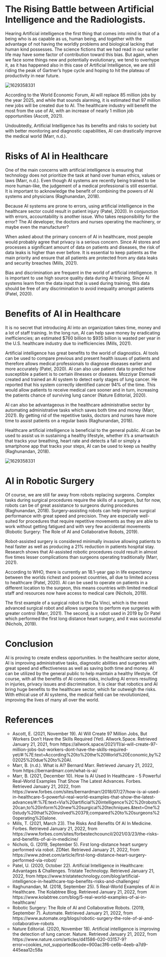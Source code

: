 
<h1> The Rising Battle between Artificial Intelligence and the Radiologists. </h1>
<p> Hearing Artificial intelligence the first thing that comes into mind is that of a being who is as capable as us, human being, and together with the advantage of not having the worldly problems and biological lacking that human kind possesses. The science fictions that we had read in our earlier life may have some factor of contribution toward this bias. But again, when we face some things new and potentially evolutionary, we tend to overhype it, as it has happened also in this case of Artificial Intelligence, we are still riding the peak of Gartner’s hype cycle and hoping to hit the plateau of productivity in near future. </p>

![1629358331](https://user-images.githubusercontent.com/94966003/150647905-29bfcdbf-2752-4076-a3bf-0f72215fe877.jpg)

<p> According to the World Economic Forum, AI will replace 85 million jobs by the year 2025, and while that sounds alarming, it is estimated that 97 million new jobs will be created due to AI. The healthcare industry will benefit the most from the use of AI, with an increase of nearly 1 million job opportunities (Ascott, 2021). 
<p> Undoubtedly, Artificial Intelligence has its benefits and risks to society but with better monitoring and diagnostic capabilities, AI can drastically improve the medical world (Marr, n.d.). </p>

<h1> Risks of AI in Healthcare </h1> <hl/>
<p> One of the main concerns with artificial intelligence is ensuring that technology does not prioritize the task at hand over human ethics, values or laws (Marr, n.d.). Even though AI systems are recently being trained to be more human-like, the judgement of a medical professional is still essential. It is important to acknowledge the benefit of combining the powers of AI systems and physicians (Raghunandan, 2018). </p>  
<p> Because AI systems are prone to errors, using artificial intelligence in the healthcare sector could result in patient injury (Patel, 2020). In conjunction with errors, accountability is another issue. Who takes responsibility for the error? The AI developer, the doctors and nurses operating the machinery, or maybe even the manufacturer? </p>
<p> When asked about the primary concern of AI in healthcare, most people would probably agree that privacy is a serious concern. Since AI stores and processes a significant amount of data on patients and diseases, the risk of data leaks is higher than ever before. It is essential to keep patients as the main priority and ensure that all patients are protected from any data leaks and security breaches (Mills, 2021). </p> 
<p> Bias and discrimination are frequent in the world of artificial intelligence. It is important to use high source quality data during AI training. Since AI systems learn from the data input that is used during training, this data should be free of any discrimination to avoid inequality amongst patients (Patel, 2020). </p>

<h1> Benefits of AI in Healthcare </h1> <hl/>
<p> It is no secret that introducing AI into an organization takes time, money and a lot of staff training. In the long run, AI can help save money by eradicating inefficiencies; an estimated $760 billion to $935 billion is wasted per year in the U.S. healthcare industry due to inefficiencies (Mills, 2021). </p>
<p> Artificial intelligence has great benefits to the world of diagnostics. AI tools can be used to compare previous and present health issues of patients and therefore allows medical professionals to diagnose diseases earlier and more accurately (Patel, 2020). AI can also use patient data to predict how susceptible a patient is to certain illnesses or diseases. Mozziyar Etemadi created and trained an AI system to detect early stages of lung cancer. He reported that his system correctly identified cancer 94% of the time. This would allow patients to receive medical care sooner and in turn, increasing the patients chance of surviving lung cancer (Nature Editorial, 2020). </p>
<p> AI can also be advantageous in the healthcare administrative sector by automating administrative tasks which saves both time and money (Marr, 2021). By getting rid of the repetitive tasks, doctors and nurses have more time to assist patients on a regular basis (Raghunandan, 2018). </p>
<p> Healthcare artificial intelligence is beneficial to the general public. AI can be used to assist us in sustaining a healthy lifestyle, whether it’s a smartwatch that tracks your breathing, heart rate and detects a fall or simply a smartphone app that tracks your steps, AI can be used to keep us healthy (Raghunandan, 2018). </p>

![1629358331](https://user-images.githubusercontent.com/94966003/150647905-29bfcdbf-2752-4076-a3bf-0f72215fe877.jpg)

<h1> AI in Robotic Surgery </h1> <hl/>
<p> Of course, we are still far away from robots replacing surgeons. Complex tasks during surgical procedures require the skills of a surgeon, but for now, robots can be of great assistance to surgeons during procedures (Raghunandan, 2018). Surgery-assisting robots can help improve surgical performance with great speed and precision. They are especially well-suited for procedures that require repetitive movements as they are able to work without getting fatigued and with very few accidental movements (Robotic Surgery: The Role of AI and Collaborative Robots, 2019). </p>
<p> Robot-assisted surgery is considered minimally invasive allowing patients to heal faster as well as producing a 21% reduction in patients hospital stay. Research shows that AI-assisted robotic procedures could result in almost five times lesser complications than surgeons operating traditionally (Marr, 2021). </p>
<p> According to WHO, there is currently an 18.1-year gap in life expectancy between the worlds richest and poorest countries, all due to limited access to healthcare (Patel, 2020). AI can be used to operate on patients in a different location to the surgeon, this means countries with limited medical staff and resources now have access to medical care (Nichols, 2019).  </p>
<p> The first example of a surgical robot is the Da Vinci, which is the most advanced surgical robot and allows surgeons to perform eye surgeries with greater control (Marr, 2021). The second, is a robot used in 2019 by Dr Patel which performed the first long distance heart surgery, and it was successful (Nichols, 2019). </p>

<h1> Conclusion </h1> <hl/>
<p> AI is proving to create endless opportunities. In the healthcare sector alone, AI is improving administrative tasks, diagnostic abilities and surgeries with great speed and effectiveness as well as saving both time and money. AI can be utilized by the general public to help maintain a healthy lifestyle. Of course, with all the benefits of AI comes risks, including AI errors resulting in injuries, privacy issues and discrimination. 
It is clear that robotics and AI bring huge benefits to the healthcare sector, which far outweigh the risks. With ethical use of AI systems, the medical field can be revolutionized, improving the lives of many all over the world. </p>

<h1> References </h1> <hl/>
<ul type="circle">
<li> Ascott, E. (2021, November 19). AI Will Create 97 Million Jobs, But Workers Don’t Have the Skills Required (Yet). Allwork.Space. Retrieved January 21, 2021, from https://allwork.space/2021/11/ai-will-create-97-million-jobs-but-workers-dont-have-the-skills-required-yet/#:%7E:text=According%20to%20the%20World%20Economic,by%202025%20due%20to%20AI. </li>
<li> Marr, B. (n.d.). What is AI? Bernard Marr. Retrieved January 21, 2022, from https://bernardmarr.com/what-is-ai/ </li>
<li> Marr, B. (2021, December 10). How Is AI Used In Healthcare - 5 Powerful Real-World Examples That Show The Latest Advances. Forbes. Retrieved January 21, 2022, from https://www.forbes.com/sites/bernardmarr/2018/07/27/how-is-ai-used-in-healthcare-5-powerful-real-world-examples-that-show-the-latest-advances/#:%7E:text=Via%20artificial%20intelligence%2C%20robots%20can,to%20inform%20new%20surgical%20techniques.&text=One%20study%20that%20involved%20379,compared%20to%20surgeons%20operating%20alone. </li>
<li> Mills, T. (2021, March 23). The Risks And Benefits Of AI In Medicine. Forbes. Retrieved January 21, 2022, from https://www.forbes.com/sites/forbestechcouncil/2021/03/23/the-risks-and-benefits-of-ai-in-medicine/ </li>
<li> Nichols, G. (2019, September 5). First long-distance heart surgery performed via robot. ZDNet. Retrieved January 21, 2022, from https://www.zdnet.com/article/first-long-distance-heart-surgery-performed-via-robot/ </li>
<li> Patel, U. (2020, October 22). Artificial Intelligence in Healthcare: Advantages & Challenges. Tristate Technology. Retrieved January 21, 2022, from https://www.tristatetechnology.com/blog/artificial-intelligence-in-healthcare-top-benefits-risks-and-challenges/ </li>
<li> Raghunandan, M. (2018, September 25). 5 Real-World Examples of AI in Healthcare. The Kolabtree Blog. Retrieved January 21, 2022, from https://www.kolabtree.com/blog/5-real-world-examples-of-ai-in-healthcare/ </li>
<li> Robotic Surgery: The Role of AI and Collaborative Robots. (2019, September 7). Automate. Retrieved January 21, 2022, from https://www.automate.org/blogs/robotic-surgery-the-role-of-ai-and-collaborative-robots </li>
<li>  Nature Editorial. (2020, November 18). Artificial intelligence is improving the detection of lung cancer. Nature. Retrieved January 21, 2022, from https://www.nature.com/articles/d41586-020-03157-9?error=cookies_not_supported&code=900ac3f6-ce6b-4eeb-a7d9-445eaa12c58a </li>
  </ul> 
